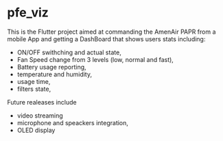 # pfe_viz

This is the Flutter project aimed at commanding the AmenAir PAPR from a mobile App and getting a DashBoard that shows users stats including: 
- ON/OFF swithching and actual state,
- Fan Speed change from 3 levels (low, normal and fast),
- Battery usage reporting, 
- temperature and humidity,
- usage time, 
- filters state,

Future realeases include
- video streaming
- microphone and speackers integration,
- OLED display
